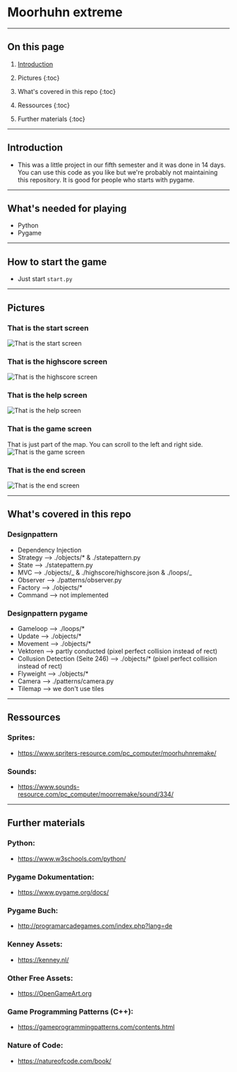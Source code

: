 # Moorhuhn extreme

---

## On this page

1. [Introduction](#heading)

2. Pictures
   {:toc}

3. What's covered in this repo
   {:toc}

4. Ressources
   {:toc}

5. Further materials
   {:toc}

---

## Introduction

- This was a little project in our fifth semester and it was done in 14 days. You can use this code as you like but we're probably not maintaining this repository. It is good for people who starts with pygame.

---

## What's needed for playing

- Python
- Pygame

---

## How to start the game

- Just start `start.py`

---

## Pictures

### That is the start screen

![That is the start screen](/_img/screenshots/start.png "Start Screen")

### That is the highscore screen

![That is the highscore screen](/_img/screenshots/highscore.png "Highscore Screen")

### That is the help screen

![That is the help screen](/_img/screenshots/help.png "Help Screen")

### That is the game screen

That is just part of the map. You can scroll to the left and right side.
![That is the game screen](/_img/screenshots/game.png "Game Screen")

### That is the end screen

![That is the end screen](/_img/screenshots/end.png "End Screen")

---

## What's covered in this repo

### Designpattern

- Dependency Injection
- Strategy --> ./objects/\* & ./statepattern.py
- State --> ./statepattern.py
- MVC --> ./objects/_ & ./highscore/highscore.json & ./loops/_
- Observer --> ./patterns/observer.py
- Factory --> ./objects/\*
- Command --> not implemented

### Designpattern pygame

- Gameloop --> ./loops/\*
- Update --> ./objects/\*
- Movement --> ./objects/\*
- Vektoren --> partly conducted (pixel perfect collision instead of rect)
- Collusion Detection (Seite 246) --> ./objects/\* (pixel perfect collision instead of rect)
- Flyweight --> ./objects/\*
- Camera --> ./patterns/camera.py
- Tilemap --> we don't use tiles

---

## Ressources

### Sprites:

- https://www.spriters-resource.com/pc_computer/moorhuhnremake/

### Sounds:

- https://www.sounds-resource.com/pc_computer/moorremake/sound/334/

---

## Further materials

### Python:

- https://www.w3schools.com/python/

### Pygame Dokumentation:

- https://www.pygame.org/docs/

### Pygame Buch:

- http://programarcadegames.com/index.php?lang=de

### Kenney Assets:

- https://kenney.nl/

### Other Free Assets:

- https://OpenGameArt.org

### Game Programming Patterns (C++):

- https://gameprogrammingpatterns.com/contents.html

### Nature of Code:

- https://natureofcode.com/book/
